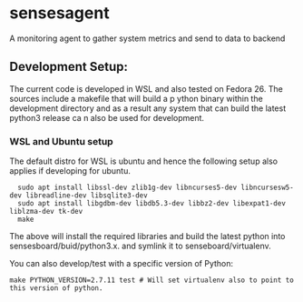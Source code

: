 # sensesagent
A monitoring agent to gather system metrics and send to data to backend

## Development Setup: 

The current code is developed in WSL and also tested on Fedora 26. The sources include a makefile that will build a p
ython binary within the development directory and as a result any system that can build the latest python3 release ca
n also be used for development.


### WSL and Ubuntu setup

The default distro for WSL is ubuntu and hence the following setup also applies if developing for ubuntu. 

``` 
  sudo apt install libssl-dev zlib1g-dev libncurses5-dev libncursesw5-dev libreadline-dev libsqlite3-dev 
  sudo apt install libgdbm-dev libdb5.3-dev libbz2-dev libexpat1-dev liblzma-dev tk-dev   
  make 
```

The above will install the required libraries and build the latest python into sensesboard/buid/python3.x. and symlink it to senseboard/virtualenv.

You can also develop/test with a specific version of Python:

    make PYTHON_VERSION=2.7.11 test # Will set virtualenv also to point to this version of python. 

